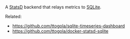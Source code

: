 A [StatsD](https://github.com/etsy/statsd) backend that relays metrics to [SQLite](https://www.sqlite.org/).

Related:
* https://github.com/ttogola/sqlite-timeseries-dashboard
* https://github.com/ttogola/docker-statsd-sqlite
